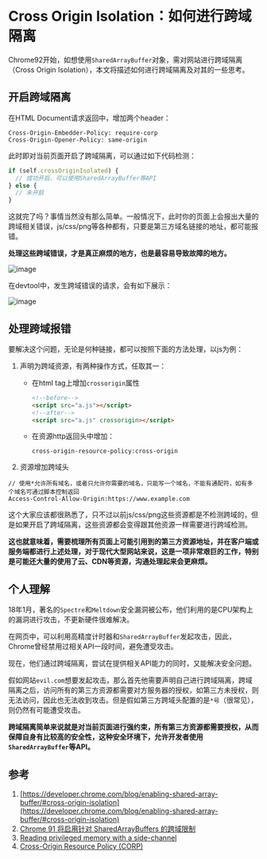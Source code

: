 # Cross Origin Isolation：如何进行跨域隔离

Chrome92开始，如想使用`SharedArrayBuffer`对象，需对网站进行跨域隔离（Cross Origin Isolation），本文将描述如何进行跨域隔离及对其的一些思考。

## 开启跨域隔离

在HTML Document请求返回中，增加两个header：

```
Cross-Origin-Embedder-Policy: require-corp
Cross-Origin-Opener-Policy: same-origin
```

此时即对当前页面开启了跨域隔离，可以通过如下代码检测：

```js
if (self.crossOriginIsolated) {
  // 成功开启，可以使用SharedArrayBuffer等API
} else {
  // 未开启
}
```

这就完了吗？事情当然没有那么简单。一般情况下，此时你的页面上会报出大量的跨域相关错误，js/css/png等各种都有，只要是第三方域名链接的地址，都可能报错。

**处理这些跨域错误，才是真正麻烦的地方，也是最容易导致故障的地方。**

![image](https://user-images.githubusercontent.com/6689073/131970377-17d2b27f-c415-4279-9ab6-98828e8c4c35.png)

在devtool中，发生跨域错误的请求，会有如下展示：

![image](https://user-images.githubusercontent.com/6689073/131972862-96583eaa-fa3b-4483-a649-db763b9af6cf.png)

## 处理跨域报错

要解决这个问题，无论是何种链接，都可以按照下面的方法处理，以js为例：

1. 声明为跨域资源，有两种操作方式，任取其一：
    - 在html tag上增加`crossorigin`属性
      ```html
      <!--before-->
      <script src="a.js"></script>
      <!--after-->
      <script src="a.js" crossorigin></script>
      ```
    - 在资源http返回头中增加：
      ```
      cross-origin-resource-policy:cross-origin
      ```

2. 资源增加跨域头
```
// 使用*允许所有域名，或者只允许你需要的域名，只能写一个域名，不能有通配符，如有多个域名可通过脚本控制返回
Access-Control-Allow-Origin:https://www.example.com
```
这个大家应该都很熟悉了，只不过以前js/css/png这些资源都是不检测跨域的，但是如果开启了跨域隔离，这些资源都会变得跟其他资源一样需要进行跨域检测。

**这也就意味着，需要梳理所有页面上可能引用到的第三方资源地址，并在客户端或服务端都进行上述处理，对于现代大型网站来说，这是一项非常艰巨的工作，特别是可能还大量的使用了云、CDN等资源，沟通处理起来会更麻烦。**

## 个人理解

18年1月，著名的`Spectre`和`Meltdown`安全漏洞被公布，他们利用的是CPU架构上的漏洞进行攻击，不更新硬件很难解决。

在网页中，可以利用高精度计时器和`SharedArrayBuffer`发起攻击，因此，Chrome曾经禁用过相关API一段时间，避免遭受攻击。

现在，他们通过跨域隔离，尝试在提供相关API能力的同时，又能解决安全问题。

假如网站`evil.com`想要发起攻击，那么首先他需要声明自己进行跨域隔离，跨域隔离之后，访问所有的第三方资源都需要对方服务器的授权，如第三方未授权，则无法访问，因此也无法收到攻击。但是假如第三方跨域头配置的是`*号`（很常见），则仍然有可能遭受攻击。

**跨域隔离简单来说就是对当前页面进行强约束，所有第三方资源都需要授权，从而保障自身有比较高的安全性，这种安全环境下，允许开发者使用`SharedArrayBuffer`等API。**

## 参考
  
1. [https://developer.chrome.com/blog/enabling-shared-array-buffer/#cross-origin-isolation](https://developer.chrome.com/blog/enabling-shared-array-buffer/#cross-origin-isolation)
2. [Chrome 91 将启用针对 SharedArrayBuffers 的跨域限制](https://blog.p2hp.com/archives/8026)
3. [Reading privileged memory with a side-channel](https://googleprojectzero.blogspot.com/2018/01/reading-privileged-memory-with-side.html)
4. [Cross-Origin Resource Policy (CORP)](https://developer.mozilla.org/en-US/docs/Web/HTTP/Cross-Origin_Resource_Policy_(CORP))

  
